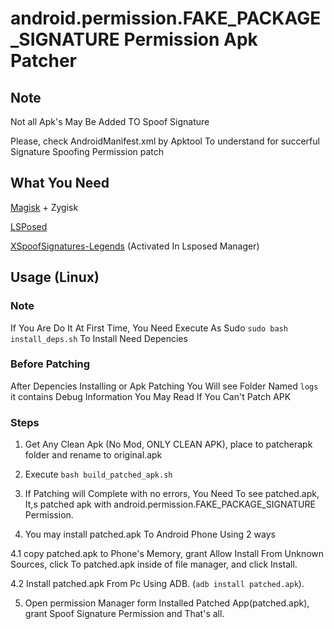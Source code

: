 # android.permission.FAKE_PACKAGE_SIGNATURE Permission Apk Patcher

## Note
Not all Apk's May Be Added TO Spoof Signature

Please, check AndroidManifest.xml by Apktool To understand for succerful Signature Spoofing Permission patch

## What You Need


[Magisk](https://github.com/topjohnwu/Magisk) + Zygisk

[LSPosed](https://github.com/LSPosed/LSPosed)

[XSpoofSignatures-Legends](https://github.com/Lobanokivan11/XSpoofSignatures-Legends/releases/latest) (Activated In Lsposed Manager)

## Usage (Linux)

### Note
If You Are Do It At First Time, You Need Execute As Sudo
```sudo bash install_deps.sh```
To Install Need Depencies

### Before Patching
After Depencies Installing or Apk Patching You Will see Folder Named ```logs``` it contains Debug Information You May Read If You Can't Patch APK

### Steps

1. Get Any Clean Apk (No Mod, ONLY CLEAN APK), place to patcherapk folder and rename to original.apk

2. Execute ```bash build_patched_apk.sh```

3. If Patching will Complete with no errors, You Need To see patched.apk, It,s patched apk with android.permission.FAKE_PACKAGE_SIGNATURE Permission.

4. You may install patched.apk To Android Phone Using 2 ways

4.1 copy patched.apk to Phone's Memory, grant Allow Install From Unknown Sources, click To patched.apk inside of file manager, and click Install.

4.2 Install patched.apk From Pc Using ADB. (```adb install patched.apk```).

5. Open permission Manager form Installed Patched App(patched.apk), grant Spoof Signature Permission and That's all.
